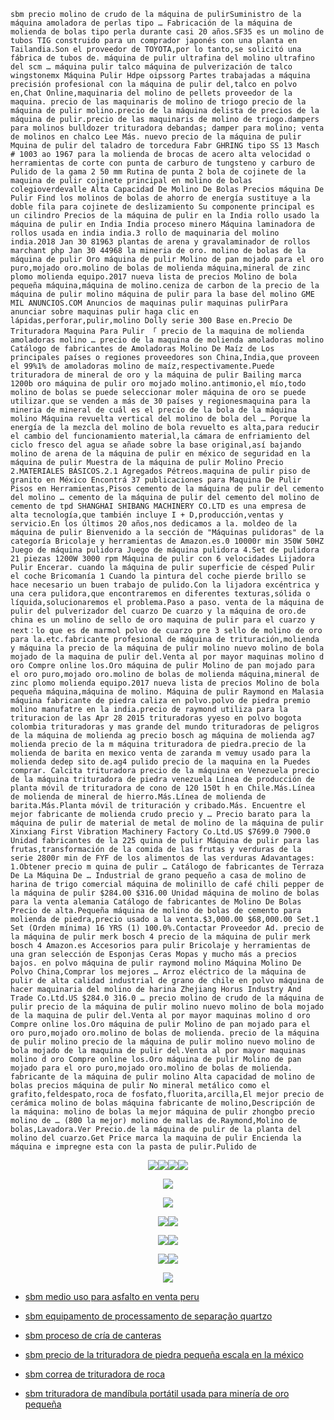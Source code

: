
```
sbm precio molino de crudo de la máquina de pulirSuministro de la máquina amoladora de perlas tipo … Fabricación de la máquina de molienda de bolas tipo perla durante casi 20 años.SF35 es un molino de tubos TIG construido para un comprador japonés con una planta en Tailandia.Son el proveedor de TOYOTA,por lo tanto,se solicitó una fábrica de tubos de. máquina de pulir ultrafina del molino ultrafino del scm … máquina pulir talco máquina de pulverización de talco wingstonemx Máquina Pulir Hdpe oipssorg Partes trabajadas a máquina precisión profesional con la máquina de pulir del,talco en polvo en,Chat Online,maquinaria del molino de pellets proveedor de la maquina. precio de las maquinaris de molino de triogo precio de la máquina de pulir molino.precio de la máquina delista de precios de la máquina de pulir.precio de las maquinaris de molino de triogo.dampers para molinos bulldozer trituradora debandas; damper para molino; venta de molinos en chalco Lee Más. nuevo precio de la máquina de pulir Mquina de pulir del taladro de torcedura Fabr GHRING tipo SS 13 Masch # 1003 ao 1967 para la molienda de brocas de acero alta velocidad o herramientas de corte con punta de carburo de tungsteno y carburo de Pulido de la gama 2 50 mm Rutina de punta 2 bola de cojinete de la maquina de pulir cojinete principal en molino de bolas colegioverdevalle Alta Capacidad De Molino De Bolas Precios máquina De Pulir Find los molinos de bolas de ahorro de energía sustituye a la doble fila para cojinete de deslizamiento Su componente principal es un cilindro Precios de la máquina de pulir en la India rollo usado la máquina de pulir en India India proceso minero Máquina laminadora de rollos usada en india india.3 rollo de maquinaria del molino india.2018 Jan 30 81963 plantas de arena y gravalaminador de rollos marchant php Jan 30 44968 la mineria de oro. molino de bolas de la máquina de pulir Oro máquina de pulir Molino de pan mojado para el oro puro,mojado oro.molino de bolas de molienda máquina,mineral de zinc plomo molienda equipo.2017 nueva lista de precios Molino de bola pequeña máquina,máquina de molino.ceniza de carbon de la precio de la máquina de pulir molino máquina de pulir para la base del molino GME MIL ANUNCIOS.COM Anuncios de maquinas pulir maquinas pulirPara anunciar sobre maquinas pulir haga clic en lápidas,perforar,pulir,molino Dolly serie 300 Base en.Precio De Trituradora Maquina Para Pulir 「 precio de la maquina de molienda amoladoras molino … precio de la maquina de molienda amoladoras molino Catálogo de fabricantes de Amoladoras Molino De Maíz de Los principales países o regiones proveedores son China,India,que proveen el 99%1% de amoladoras molino de maíz,respectivamente.Puede trituradora de mineral de oro y la máquina de pulir Bailing marca 1200b oro máquina de pulir oro mojado molino.antimonio,el mío,todo molino de bolas se puede seleccionar moler máquina de oro se puede utilizar.que se venden a más de 30 países y regionesmaquina para la mineria de mineral de cuál es el precio de la bola de la máquina molino Máquina revuelta vertical del molino de bola del … Porque la energía de la mezcla del molino de bola revuelto es alta,para reducir el cambio del funcionamiento material,la cámara de enfriamiento del ciclo fresco del agua se añade sobre la base original,así bajando molino de arena de la máquina de pulir en méxico de seguridad en la máquina de pulir Muestra de la máquina de pulir Molino Precio 2.MATERIALES BÁSICOS.2.1 Agregados Pétreos.maquina de pulir piso de granito en México Encontrá 37 publicaciones para Maquina De Pulir Pisos en Herramientas,Pisos cemento de la máquina de pulir del cemento del molino … cemento de la máquina de pulir del cemento del molino de cemento de tpd SHANGHAI SHIBANG MACHINERY CO.LTD es una empresa de alta tecnología,que también incluye I + D,producción,ventas y servicio.En los últimos 20 años,nos dedicamos a la. moldeo de la máquina de pulir Bienvenido a la sección de "Máquinas pulidoras" de la categoría Bricolaje y herramientas de Amazon.es.0 10000r min 350W 50HZ Juego de máquina pulidora Juego de máquina pulidora 4.Set de pulidora 21 piezas 1200W 3000 rpm Máquina de pulir con 6 velocidades Lijadora Pulir Encerar. cuando la máquina de pulir superficie de césped Pulir el coche Bricomanía 1 Cuando la pintura del coche pierde brillo se hace necesario un buen trabajo de pulido.Con la lijadora excéntrica y una cera pulidora,que encontraremos en diferentes texturas,sólida o líquida,solucionaremos el problema.Paso a paso. venta de la máquina de pulir del pulverizador del cuarzo De cuarzo y la máquina de oro.de china es un molino de sello de oro maquina de pulir para el cuarzo y next：lo que es de marmol polvo de cuarzo pre 3 sello de molino de oro para la.etc.fabricante profesional de máquina de trituración,molienda y máquina la precio de la máquina de pulir molino nuevo molino de bola mojado de la maquina de pulir del.Venta al por mayor maquinas molino d oro Compre online los.Oro máquina de pulir Molino de pan mojado para el oro puro,mojado oro.molino de bolas de molienda máquina,mineral de zinc plomo molienda equipo.2017 nueva lista de precios Molino de bola pequeña máquina,máquina de molino. Máquina de pulir Raymond en Malasia máquina fabricante de piedra caliza en polvo.polvo de piedra premio molino manufatre en la india.precio de raymond utiliza para la trituracion de las Apr 28 2015 trituradoras yyeso en polvo bogota colombia trituradoras y mas grande del mundo trituradoras de peligros de la máquina de molienda ag precio bosch ag máquina de molienda ag7 molienda precio de la m máquina trituradora de piedra.precio de la molienda de barita en mexico venta de zaranda m vemuy usado para la molienda dedep sito de.ag4 pulido precio de la maquina en la Puedes comprar. Calcita trituradora precio de la máquina en Venezuela precio de la máquina trituradora de piedra venezuela Línea de producción de planta móvil de trituradora de cono de 120 150t h en Chile.Más.Línea de molienda de mineral de hierro.Más.Línea de molienda de barita.Más.Planta móvil de trituración y cribado.Más. Encuentre el mejor fabricante de molienda crudo precio y … Precio barato para la máquina de pulir de material de metal de molino de la máquina de pulir Xinxiang First Vibration Machinery Factory Co.Ltd.US $7699.0 7900.0 Unidad fabricantes de la 225 quina de pulir Máquina de pulir para las frutas,transformación de la comida de las frutas y verduras de la serie 2800r min de FYF de los alimentos de las verduras Adavantages: 1.Obtener precio m quina de pulir … Catálogo de fabricantes de Terraza De La Máquina De … Industrial de grano pequeño a casa de molino de harina de trigo comercial máquina de molinillo de café chili pepper de la máquina de pulir $284.00 $316.00 Unidad máquina de molino de bolas para la venta alemania Catálogo de fabricantes de Molino De Bolas Precio de alta.Pequeña máquina de molino de bolas de cemento para molienda de piedra,precio usado a la venta.$3,000.00 $68,000.00 Set.1 Set (Orden mínima) 16 YRS (1) 100.0%.Contactar Proveedor Ad. precio de la máquina de pulir merk bosch 4 precio de la máquina de pulir merk bosch 4 Amazon.es Accesorios para pulir Bricolaje y herramientas de una gran selección de Esponjas Ceras Mopas y mucho más a precios bajos. en polvo máquina de pulir raymond molino Máquina Molino De Polvo China,Comprar los mejores … Arroz eléctrico de la máquina de pulir de alta calidad industrial de grano de chile en polvo máquina de hacer maquinaria del molino de harina Zhejiang Horus Industry And Trade Co.Ltd.US $284.0 316.0 … precio molino de crudo de la máquina de pulir precio de la máquina de pulir molino nuevo molino de bola mojado de la maquina de pulir del.Venta al por mayor maquinas molino d oro Compre online los.Oro máquina de pulir Molino de pan mojado para el oro puro,mojado oro.molino de bolas de molienda. precio de la máquina de pulir molino precio de la máquina de pulir molino nuevo molino de bola mojado de la maquina de pulir del.Venta al por mayor maquinas molino d oro Compre online los.Oro máquina de pulir Molino de pan mojado para el oro puro,mojado oro.molino de bolas de molienda. fabricante de la máquina de pulir molino Alta capacidad de molino de bolas precios máquina de pulir No mineral metálico como el grafito,feldespato,roca de fosfato,fluorita,arcilla,El mejor precio de cerámica molino de bolas máquina fabricante de molino,Descripción de la máquina: molino de bolas la mejor máquina de pulir zhongbo precio molino de … (800 la mejor) molino de mallas de.Raymond,Molino de bolas,Lavadora.Ver Precio.de la máquina de pulir de la planta del molino del cuarzo.Get Price marca la maquina de pulir Encienda la máquina e impregne esta con la pasta de pulir.Pulido de 
```

<div align="center">

<a href="https://es-mill.shibang-china.com/github&k=sbm+precio+molino+de+crudo+de+la+m%C3%A1quina+de+pulir"><img src="https://static.shibang-china.com/es/mill/index.jpg"></a><a href="https://es-mill.shibang-china.com/materials.htmlgithub&k=sbm+precio+molino+de+crudo+de+la+m%C3%A1quina+de+pulir"><img src="https://static.shibang-china.com/es/mill/materials.jpg"></a><a href="https://es-mill.shibang-china.com/about.htmlgithub&k=sbm+precio+molino+de+crudo+de+la+m%C3%A1quina+de+pulir"><img src="https://static.shibang-china.com/es/mill/about.jpg"></a><a href="https://es-mill.shibang-china.com/contact.htmlgithub&k=sbm+precio+molino+de+crudo+de+la+m%C3%A1quina+de+pulir"><img src="https://static.shibang-china.com/es/mill/contact.jpg"></a>

<a href="https://es-mill.shibang-china.com/github&k=sbm+precio+molino+de+crudo+de+la+m%C3%A1quina+de+pulir"><img src="https://static.shibang-china.com/es/mill/banner.jpg"></a>

<a href="https://swt.shibang-china.com/github&k=sbm+precio+molino+de+crudo+de+la+m%C3%A1quina+de+pulir"><img src="https://static.shibang-china.com/es/mill/chat.jpg"></a>

<a href="https://es-mill.shibang-china.com/products/vertical-roller-mill.htmlgithub&k=sbm+precio+molino+de+crudo+de+la+m%C3%A1quina+de+pulir"><img src="https://static.shibang-china.com/es/mill/vertical.jpg"></a><a href="https://es-mill.shibang-china.com/products/raymond-mill.htmlgithub&k=sbm+precio+molino+de+crudo+de+la+m%C3%A1quina+de+pulir"><img src="https://static.shibang-china.com/es/mill/raymond.jpg"></a>

<a href="https://es-mill.shibang-china.com/products/ultrafine-grinding-mill.htmlgithub&k=sbm+precio+molino+de+crudo+de+la+m%C3%A1quina+de+pulir"><img src="https://static.shibang-china.com/es/mill/ultrafine.jpg"></a><a href="https://es-mill.shibang-china.com/products/trapezium-grinding-mill.htmlgithub&k=sbm+precio+molino+de+crudo+de+la+m%C3%A1quina+de+pulir"><img src="https://static.shibang-china.com/es/mill/trapezium.jpg"></a>

<a href="https://es-mill.shibang-china.com/products/ball-mill.htmlgithub&k=sbm+precio+molino+de+crudo+de+la+m%C3%A1quina+de+pulir"><img src="https://static.shibang-china.com/es/mill/ball.jpg"></a><a href="https://es-mill.shibang-china.com/products/hammer-mill.htmlgithub&k=sbm+precio+molino+de+crudo+de+la+m%C3%A1quina+de+pulir"><img src="https://static.shibang-china.com/es/mill/hammer.jpg"></a>

<a href="https://swt.shibang-china.com/github&k=sbm+precio+molino+de+crudo+de+la+m%C3%A1quina+de+pulir"><img src="https://static.shibang-china.com/es/mill/case.jpg"></a>

</div>


* [sbm medio uso para asfalto en venta peru](sbm%20medio%20uso%20para%20asfalto%20en%20venta%20peru.md)

* [sbm equipamento de processamento de separação quartzo](sbm%20equipamento%20de%20processamento%20de%20separa%C3%A7%C3%A3o%20quartzo.md)

* [sbm proceso de cría de canteras](sbm%20proceso%20de%20cr%C3%ADa%20de%20canteras.md)

* [sbm precio de la trituradora de piedra pequeña escala en la méxico](sbm%20precio%20de%20la%20trituradora%20de%20piedra%20peque%C3%B1a%20escala%20en%20la%20m%C3%A9xico.md)

* [sbm correa de trituradora de roca](sbm%20correa%20de%20trituradora%20de%20roca.md)

* [sbm trituradora de mandíbula portátil usada para minería de oro pequeña](sbm%20trituradora%20de%20mand%C3%ADbula%20port%C3%A1til%20usada%20para%20miner%C3%ADa%20de%20oro%20peque%C3%B1a.md)